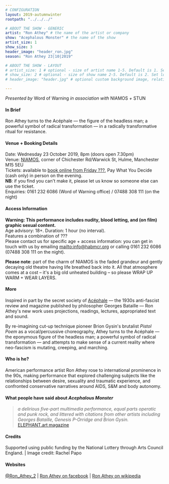 ```yaml
---
# CONFIGURATION
layout: 2019-autumnwinter
rootpath: "../../../"

# ABOUT THE SHOW - GENERIC
artist: "Ron Athey" # the name of the artist or company
show: "Acephalous Monster" # the name of the show
artist_size: 1
show_size: 3
header_image: "header_ron.jpg"    
season: "Ron Athey 23|10|2019"

# ABOUT THE SHOW - LAYOUT
# artist_size: 1 # optional - size of artist name 1-5. Default is 1. Set longer names to lower values
# show_size: 2 # optional - size of show name 2-5. Default is 2. Set longer names to lower values
# header_image: "header.jpg" # optional custom background image, relative to current page

---
```

*Presented by* Word of Warning *in association with* NIAMOS *+* STUN       
         
#### In Brief      
Ron Athey turns to the Acéphale — the figure of the headless man; a powerful symbol of radical transformation — in a radically transformative ritual for resistance.         
         
#### Venue + Booking Details       
Date: Wednesday 23 October 2019, 8pm (doors open 7.30pm)        
Venue: <a href="http://www.niamos.space" target="_blank">NIAMOS</a>, corner of Chichester Rd/Warwick St, Hulme, Manchester M15 5EU          
Tickets: available to <a href="http://wegottickets.com/event/462219" target="_blank">book online from Friday ???</a>, Pay What You Decide (cash only) in person on the evening.<br>**NB**: if you find you can't make it, please let us know so someone else can use the ticket.             
Enquiries: 0161 232 6086 (Word of Warning office) / 07488 308 111 (on the night)           
          
#### Access Information         
**Warning: This performance includes nudity, blood letting, and (on film) graphic sexual content.**<br>Age advisory: 18+. Duration: 1 hour (no interval).<br>Features a combination of ???<br>Please contact us for specific age + access information: you can get in touch with us by emailing <mailto:info@habmcr.org> or calling 0161 232 6086 (07488 308 111 on the night).           
         
**Please note**: part of the charm of NIAMOS is the faded grandeur and gently decaying old theatre having life breathed back into it. All that atmosphere comes at a cost – it's a big old unheated building – so please WRAP UP WARM + WEAR LAYERS.       
          
#### More         
Inspired in part by the secret society of <a href="https://en.wikipedia.org/wiki/Ac%C3%A9phale" target="_blank">Acéphale</a> — the 1930s anti-fascist review and magazine published by philosopher Georges Bataille — Ron Athey's new work uses projections, readings, lectures, appropriated text and sound.         
           
By re-imagining cut-up technique pioneer Brion Gysin's brutalist *Pistol Poem* as a vocal/percussive choreography, Athey turns to the Acéphale — the eponymous figure of the headless man; a powerful symbol of radical transformation — and attempts to make sense of a current reality where neo-fascism is mutating, creeping, and marching.
         
#### Who is he?        
American performance artist Ron Athey rose to international prominence in the 90s, making performance that explored challenging subjects like the relationships between desire, sexuality and traumatic experience, and confronted conservative narratives around AIDS, S&M and body autonomy.
         
#### What people have said about *Acephalous Monster*         
>*a delirious five-part multimedia performance, equal parts operatic and punk rock, and littered with citations from other artists including Georges Bataille, Genesis P-Orridge and Brion Gysin.*<br><a href="http://elephant.art/notorious-performance-artist-ron-athey-secret-societies-apocalypse" target="_blank">ELEPHANT.art magazine</a>       
        
#### Credits          
Supported using public funding by the National Lottery through Arts Council England. | Image credit: Rachel Papo          
         
#### Websites          
<a href="http://twitter.com/Ron_Athey_2" target="_blank">@Ron_Athey_2</a> | <a href="http://www.facebook.com/Ron-Athey-203769179788311" target="_blank">Ron Athey on facebook</a> | <a href="http://en.wikipedia.org/wiki/Ron_Athey" target="_blank">Ron Athey on wikipedia</a>

